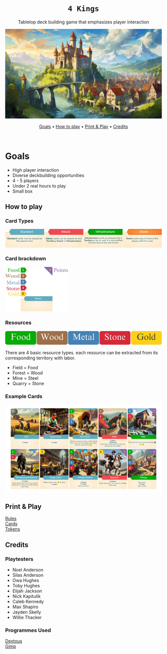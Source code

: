 <div align="center">
  
  # `4 Kings`
  
Tabletop deck building game that emphasizes player interaction
<!-- <img src="https://beehiiv-images-production.s3.amazonaws.com/uploads/asset/file/971f362a-f3fa-427f-b619-7e04cc135d17/fabric-logo-miessler-transparent.png?t=1704525002" alt="fabriclogo" width="400" height="400"/> -->

<img src="./media/banner.jpg" alt="banner"/>

[Goals](#goals) •
[How to play](#how-to-play) •
[Print & Play](#print--play) •
[Credits](#credits)

</div>

<br />

# Goals

- High player interaction
- Diverse deckbuilding opportunities
- 4 - 5 players
- Under 2 real hours to play
- Small box
  
## How to play

### Card Types
<img src="./media/card-types.png" alt="Card Types"/>

### Card brackdown
<img src="./media/card-brackdown.png"  width=40% height=40% alt="Card Brackdown"/> 

### Resources
<img src="./media/resources.png" alt="Resources"/>

There are 4 basic resource types. each resource can be extracted from its corresponding territory with labor. 

- Field  = Food
- Forest = Wood
- Mine   = Steel
- Quarry = Stone

### Example Cards 
<img src="./media/cards.png" alt="Example Cards"/>

## Print & Play

[Rules](https://pages.github.com/) <br />
[Cards](https://pages.github.com/) <br />
[Tokens](https://pages.github.com/)

## Credits

### Playtesters
- Noel Anderson
- Silas Anderson
- Owa Hughes
- Toby Hughes
- Elijah Jackson
- Nick Kapitulik
- Caleb Kennedy
- Max Shapiro
- Jayden Skelly
- Willie Thacker

### Programmes Used

[Dextous](https://www.dextrous.com.au/) <br />
[Gimp](https://www.gimp.org/)
